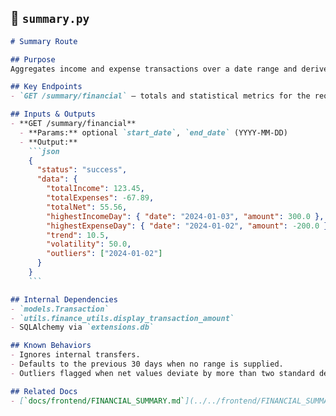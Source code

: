 ## 📘 `summary.py`

```markdown
# Summary Route

## Purpose
Aggregates income and expense transactions over a date range and derives higher level metrics for dashboard display.

## Key Endpoints
- `GET /summary/financial` – totals and statistical metrics for the requested date window.

## Inputs & Outputs
- **GET /summary/financial**
  - **Params:** optional `start_date`, `end_date` (YYYY-MM-DD)
  - **Output:**
    ```json
    {
      "status": "success",
      "data": {
        "totalIncome": 123.45,
        "totalExpenses": -67.89,
        "totalNet": 55.56,
        "highestIncomeDay": { "date": "2024-01-03", "amount": 300.0 },
        "highestExpenseDay": { "date": "2024-01-02", "amount": -200.0 },
        "trend": 10.5,
        "volatility": 50.0,
        "outliers": ["2024-01-02"]
      }
    }
    ```

## Internal Dependencies
- `models.Transaction`
- `utils.finance_utils.display_transaction_amount`
- SQLAlchemy via `extensions.db`

## Known Behaviors
- Ignores internal transfers.
- Defaults to the previous 30 days when no range is supplied.
- Outliers flagged when net values deviate by more than two standard deviations.

## Related Docs
- [`docs/frontend/FINANCIAL_SUMMARY.md`](../../frontend/FINANCIAL_SUMMARY.md)
```

